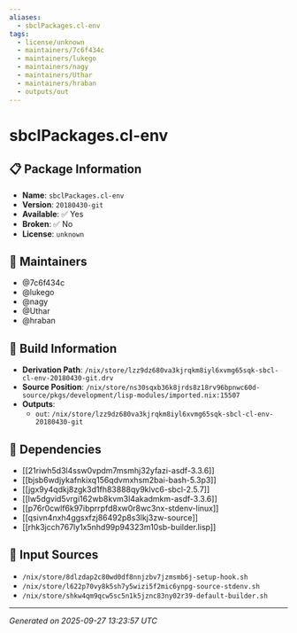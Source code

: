 ```yaml
---
aliases:
  - sbclPackages.cl-env
tags:
  - license/unknown
  - maintainers/7c6f434c
  - maintainers/lukego
  - maintainers/nagy
  - maintainers/Uthar
  - maintainers/hraban
  - outputs/out
---
```


# sbclPackages.cl-env

## 📋 Package Information

- **Name**: `sbclPackages.cl-env`
- **Version**: `20180430-git`
- **Available**: ✅ Yes
- **Broken**: ✅ No
- **License**: `unknown`
## 👥 Maintainers

- @7c6f434c
- @lukego
- @nagy
- @Uthar
- @hraban


## 🔧 Build Information

- **Derivation Path**: `/nix/store/lzz9dz680va3kjrqkm8iyl6xvmg65sqk-sbcl-cl-env-20180430-git.drv`
- **Source Position**: `/nix/store/ns30sqxb36k8jrds8z18rv96bpnwc60d-source/pkgs/development/lisp-modules/imported.nix:15507`
- **Outputs**:
  - `out`:  `/nix/store/lzz9dz680va3kjrqkm8iyl6xvmg65sqk-sbcl-cl-env-20180430-git`

## 🔗 Dependencies

- [[21riwh5d3l4ssw0vpdm7msmhj32yfazi-asdf-3.3.6]]
- [[bjsb6wdjykafnkixq156qdvmxhsm2bai-bash-5.3p3]]
- [[jgx9y4qdkj8zgk3d1fh83888qy9klvc6-sbcl-2.5.7]]
- [[lw5dgvid5vrgi162wb8kvm3l4akadmkm-asdf-3.3.6]]
- [[p76r0cwlf6k97ibprrpfd8xw0r8wc3nx-stdenv-linux]]
- [[qsivn4nxh4ggsxfzj86492p8s3lkj3zw-source]]
- [[rhk3jcch767ly1x5nhd99p94323m10sb-builder.lisp]]

## 📁 Input Sources

- `/nix/store/8dlzdap2c80wd0df8nnjzbv7jzmsmb6j-setup-hook.sh`
- `/nix/store/l622p70vy8k5sh7y5wizi5f2mic6ynpg-source-stdenv.sh`
- `/nix/store/shkw4qm9qcw5sc5n1k5jznc83ny02r39-default-builder.sh`

---
*Generated on 2025-09-27 13:23:57 UTC*
